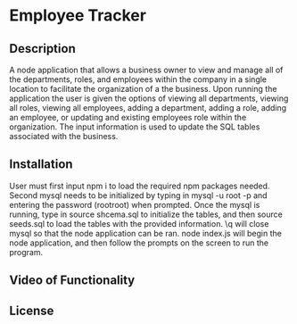 # Employee Tracker

## Description
A node application that allows a business owner to view and manage all of the departments, roles, and employees within the company in a single location to facilitate the organization of a the business. 
Upon running the application the user is given the options of viewing all departments, viewing all roles, viewing all employees, adding a department, adding a role, adding an employee, or updating and existing employees role within the organization. 
The input information is used to update the SQL tables associated with the business. 

## Installation
User must first input npm i to load the required npm packages needed.
Second mysql needs to be initialized by typing in mysql -u root -p and entering the password (rootroot) when prompted.
Once the mysql is running, type in source shcema.sql to initialize the tables, and then source seeds.sql to load the tables with the provided information. 
\q will close mysql so that the node application can be ran.
node index.js will begin the node application, and then follow the prompts on the screen to run the program. 

## Video of Functionality

## License

